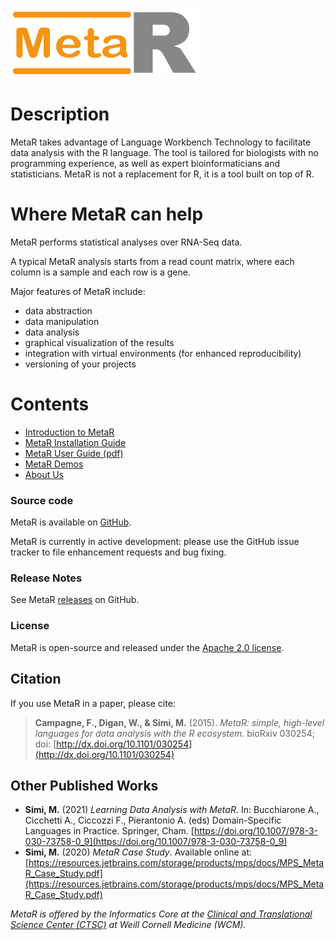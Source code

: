 ![MetaR logo](MetaR/images/MetaR-logo-4-SMALL-300x111.png)

# Description 

MetaR takes advantage of Language Workbench Technology to facilitate data analysis with the R language. 
The tool is tailored for biologists with no programming experience, as well as expert bioinformaticians and statisticians. 
MetaR is not a replacement for R, it is a tool built on top of R.

# Where MetaR can help
MetaR performs statistical analyses over RNA-Seq data.
 
A typical MetaR analysis starts from a read count matrix, where each column is a sample and each row is a gene.

Major features of MetaR include:
 * data abstraction
 * data manipulation
 * data analysis 
 * graphical visualization of the results
 * integration with virtual environments (for enhanced reproducibility)
 * versioning of your projects

# Contents 
* [Introduction to MetaR](MetaR/Introduction.md)
* [MetaR Installation Guide](MetaR/Software.md)
* [MetaR User Guide (pdf)](MetaR/booklet/MetaR_booklet.pdf)
* [MetaR Demos](https://github.com/MetaR-Languages/MetaR-demos)
* [About Us](MetaR/AboutUs.md)

### Source code
MetaR is available on [GitHub](https://github.com/MetaR-Languages/MetaR).

MetaR is currently in active development: please use the GitHub issue tracker to file enhancement requests and bug fixing.

### Release Notes
See MetaR [releases](https://github.com/MetaR-Languages/MetaR/releases) on GitHub.

### License
MetaR is open-source and released under the [Apache 2.0 license](http://www.apache.org/licenses/LICENSE-2.0).

## Citation
If you use MetaR in a paper, please cite:
> **Campagne, F., Digan, W., & Simi, M.** (2015). _MetaR: simple, high-level languages for data analysis with the R ecosystem._
> bioRxiv 030254; doi: [http://dx.doi.org/10.1101/030254](http://dx.doi.org/10.1101/030254)

## Other Published Works

* **Simi, M.** (2021) _Learning Data Analysis with MetaR_. In: Bucchiarone A., Cicchetti A., Ciccozzi F., Pierantonio A. (eds) 
  Domain-Specific Languages in Practice. Springer, Cham. [https://doi.org/10.1007/978-3-030-73758-0_9](https://doi.org/10.1007/978-3-030-73758-0_9)
* **Simi, M.** (2020) _MetaR Case Study_. Available online at:
  [https://resources.jetbrains.com/storage/products/mps/docs/MPS_MetaR_Case_Study.pdf](https://resources.jetbrains.com/storage/products/mps/docs/MPS_MetaR_Case_Study.pdf)  

_MetaR is offered by the Informatics Core at the [Clinical and Translational Science Center (CTSC)](https://ctscweb.weill.cornell.edu/about-us/ctsc-programs/informatics) at Weill Cornell Medicine (WCM)._